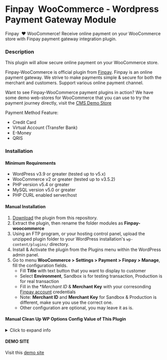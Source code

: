 Finpay&nbsp; WooCommerce - Wordpress Payment Gateway Module
=====================================

Finpay&nbsp; :heart: WooCommerce!
Receive online payment on your WooCommerce store with Finpay payment gateway integration plugin.

<!-- Also [Available on Wordpress plugin store](https://wordpress.org/plugins/Finpay-woocommerce/) -->

### Description

This plugin will allow secure online payment on your WooCommerce store.

Finpay-WooCommerce is official plugin from [Finpay](https://hub.finpay.id). Finpay is an online payment gateway. We strive to make payments simple & secure for both the merchant and customers. Support various online payment channel.

Want to see Finpay-WooCommerce payment plugins in action? We have some demo web-stores for WooCommerce that you can use to try the payment journey directly, visit the [CMS Demo Store](https://dev.oentoro.blog)

Payment Method Feature:

* Credit Card
* Virtual Account (Transfer Bank)
* E-Money
* QRIS


### Installation

#### Minimum Requirements

* WordPress v3.9 or greater (tested up to v5.x)
* WooCommerce v2 or greater (tested up to v3.5.2)
* PHP version v5.4 or greater
* MySQL version v5.0 or greater
* PHP CURL enabled server/host

#### Manual Installation

1. [Download](../../archive/master.zip) the plugin from this repository.
2. Extract the plugin, then rename the folder modules as **Finpay-woocommerce**
3. Using an FTP program, or your hosting control panel, upload the unzipped plugin folder to your WordPress installation's `wp-content/plugins/` directory.
4. Install & Activate the plugin from the Plugins menu within the WordPress admin panel.
5. Go to menu **WooCommerce > Settings > Payment > Finpay > Manage**, fill the configuration fields.
	* Fill **Title** with text button that you want to display to customer
	* Select **Environment**, Sandbox is for testing transaction, Production is for real transaction
	* Fill in the **Merchant ID* & **Merchant Key** with your corresonding [Finpay account](https://dashboard.finpay.id/) credentials
	* Note: **Merchant ID** and **Merchant Key** for Sandbox & Production is different, make sure you use the correct one.
	* Other configuration are optional, you may leave it as is.

<!-- ### Finpay Configuration

1. Login to your [Finpay&nbsp; Account](https://dashboard.finpay.id), select your environment (sandbox/production), go to menu **settings > configuration**
  * Insert `http://[your web]/?wc-api=WC_Gateway_Finpay` as your Payment Notification URL.
  * Insert `http://[your web]/?wc-api=WC_Gateway_Finpay` link as Finish/Unfinish/Error Redirect URL -->

#### Manual Clean Up WP Options Config Value of This Plugin

<details><summary>Click to expand info</summary>
<br>

In general use-case, you don't need to do what explained in this section. This section is relevent only in case **you want to know/clean-up/remove** `wp_options` config values created by this plugin. Those config values are located under your WP's database SQL table `wp_options` with record's name prefix `woocommerce_finpay_`. 
	
You can also find it by executing this SQL on your WP's database to find those values:
```sql
SELECT * FROM `wp_options` WHERE `option_name` LIKE '%woocommerce_finpay%'
```
Then if you want, you can remove the values from the SQL database (alternatively, you can also modify the SQL `SELECT` command with `DELETE`). 
	
Background: 
	
This plugin was mainly developed by following the official guideline from WooCommerce(WC), where WooCommerce provided their internal API function to create/edit WP options, we don’t use WP options API function directly. It seems the default WC Payment Gateway behavior (when uninstalled) does not include the uninstall clean up procedure to remove wp_options config values. Though that may be by design from WC, they may have decided that Gateway Settings/options should preserved during uninstall, so that upon re-install the Settings is auto-restored. For further explanation you can also [check this link](https://wordpress.org/support/topic/no-clean-uninstall-2/#post-15287583).

</details>

#### DEMO SITE ####
Visit this [demo site](https://dev.oentoro.blog)